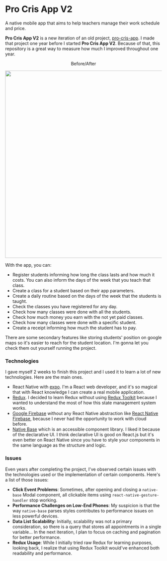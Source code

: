 # Pro Cris App V2

A native mobile app that aims to help teachers manage their work schedule and price.

**Pro Cris App V2** is a new iteration of an old project, [pro-cris-app](https://github.com/irwinarruda/pro-cris-app). I made that project one year before I started **Pro Cris App V2**. Because of that, this repository is a great way to measure how much I improved throughout one year.

<p align="center">Before/After</p>
<p align="center">
    <img width="600px" src="https://user-images.githubusercontent.com/68255804/153520673-bf021dbb-bbca-4aa7-b42d-b8dcbaf5f015.gif" />
</p>

With the app, you can:

-   Register students informing how long the class lasts and how much it costs. You can also inform the days of the week that you teach that class.
-   Create a class for a student based on their app parameters.
-   Create a daily routine based on the days of the week that the students is taught.
-   Check the classes you have registered for any day.
-   Check how many classes were done with all the students.
-   Check how much money you earn with the not yet paid classes.
-   Check how many classes were done with a specific student.
-   Create a receipt informing how much the student has to pay.

There are some secondary features like storing students' position on google maps so it's easier to reach for the student location. I'm gonna let you check them out yourself running the project.

### Technologies

I gave myself 2 weeks to finish this project and I used it to learn a lot of new technologies. Here are the main ones.

-   React Native with [expo](https://expo.dev/). I'm a React web developer, and it's so magical that with React knowledge I can create a real mobile application.
-   [Redux](https://redux.js.org/). I decided to learn Redux without using [Redux Toolkit](https://redux-toolkit.js.org/) because I wanted to understand the most of how this state management system works.
-   [Google Firebase](https://firebase.google.com/) without any React Native abstraction like [React Native Firebase](https://rnfirebase.io/), because I never had the opportunity to work with cloud before.
-   [Native Base](https://nativebase.io/) which is an accessible component library. I liked it because of the declarative UI. I think declarative UI is good on React.js but it's even better on React Native since you have to style your components in the same language as the structure and logic.

### Issues

Even years after completing the project, I've observed certain issues with the technologies used or the implementation of certain components. Here's a list of those issues:

-   **Click Event Problems**: Sometimes, after opening and closing a `native-base` Modal component, all clickable items using `react-native-gesture-handler` stop working.
-   **Performance Challenges on Low-End Phones**: My suspicion is that the way `native-base` parses styles contributes to performance issues on less powerful devices.
-   **Data List Scalability**: Initially, scalability was not a primary consideration, so there is a query that stores all appointments in a single variable... In the next iteration, I plan to focus on caching and pagination for better performance.
-   **Redux Usage**: While I initially tried raw Redux for learning purposes, looking back, I realize that using Redux Toolkit would've enhanced both readability and performance.
